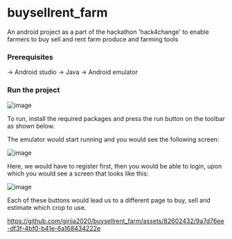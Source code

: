 # buysellrent_farm
An android project as a part of the hackathon 'hack4change' to enable farmers to buy sell and rent farm produce and farming tools

### Prerequisites
-> Android studio
-> Java
-> Android emulator

### Run the project

![image](https://github.com/girija2020/buysellrent_farm/assets/82602432/deffa5b4-f388-4b48-b323-fbd50b905147)


To run, install the required packages and press the run button on the toolbar as shown below.

The emulator would start running and you would see the following screen:


![image](https://github.com/girija2020/buysellrent_farm/assets/82602432/7e1d9424-3c0a-4246-8d54-2eb9d5c0a80a)


Here, we would have to register first, then you would be able to login, upon which you would see a screen that looks like this:


![image](https://github.com/girija2020/buysellrent_farm/assets/82602432/fa49a4b7-ec9a-430e-8acc-2854af0a6617)


Each of these buttons would lead us to a different page to buy, sell and estimate which crop to use.


https://github.com/girija2020/buysellrent_farm/assets/82602432/9a7d76ee-df3f-4bf0-b41e-6a168434222e


